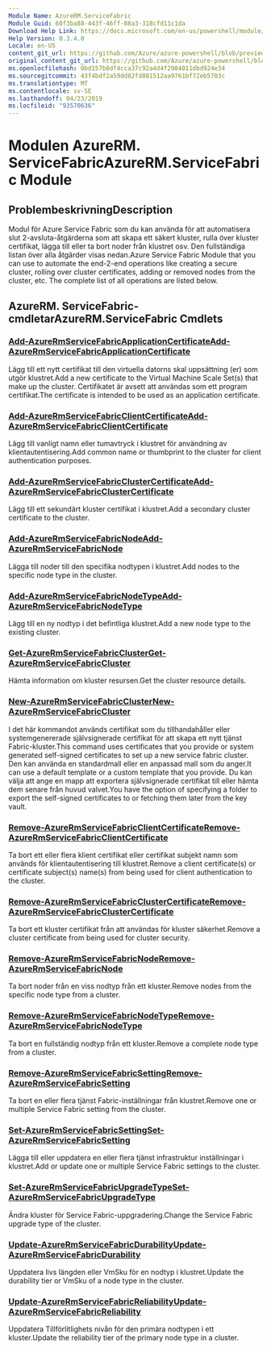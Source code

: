 ```yaml
---
Module Name: AzureRM.ServiceFabric
Module Guid: 60f3ba88-443f-46ff-88a3-318cfd11c1da
Download Help Link: https://docs.microsoft.com/en-us/powershell/module/azurerm.servicefabric
Help Version: 0.3.4.0
Locale: en-US
content_git_url: https://github.com/Azure/azure-powershell/blob/preview/src/ResourceManager/ServiceFabric/Commands.ServiceFabric/help/AzureRM.ServiceFabric.md
original_content_git_url: https://github.com/Azure/azure-powershell/blob/preview/src/ResourceManager/ServiceFabric/Commands.ServiceFabric/help/AzureRM.ServiceFabric.md
ms.openlocfilehash: 0bd157b8df4cca37c92a4d4f2984011dbd924e34
ms.sourcegitcommit: 43f4bdf2a59dd82fd881512aa9761bf72eb5703c
ms.translationtype: MT
ms.contentlocale: sv-SE
ms.lasthandoff: 04/23/2019
ms.locfileid: "93570636"
---
```

# <span data-ttu-id="fcd15-101">Modulen AzureRM. ServiceFabric</span><span class="sxs-lookup"><span data-stu-id="fcd15-101">AzureRM.ServiceFabric Module</span></span>
## <span data-ttu-id="fcd15-102">Problembeskrivning</span><span class="sxs-lookup"><span data-stu-id="fcd15-102">Description</span></span>
<span data-ttu-id="fcd15-103">Modul för Azure Service Fabric som du kan använda för att automatisera slut 2-avsluta-åtgärderna som att skapa ett säkert kluster, rulla över kluster certifikat, lägga till eller ta bort noder från klustret osv. Den fullständiga listan över alla åtgärder visas nedan.</span><span class="sxs-lookup"><span data-stu-id="fcd15-103">Azure Service Fabric Module that you can use to automate the end-2-end operations like creating a secure cluster, rolling over cluster certificates, adding or removed nodes from the cluster, etc. The complete list of all operations are listed below.</span></span>

## <span data-ttu-id="fcd15-104">AzureRM. ServiceFabric-cmdletar</span><span class="sxs-lookup"><span data-stu-id="fcd15-104">AzureRM.ServiceFabric Cmdlets</span></span>
### [<span data-ttu-id="fcd15-105">Add-AzureRmServiceFabricApplicationCertificate</span><span class="sxs-lookup"><span data-stu-id="fcd15-105">Add-AzureRmServiceFabricApplicationCertificate</span></span>](Add-AzureRmServiceFabricApplicationCertificate.md)
<span data-ttu-id="fcd15-106">Lägg till ett nytt certifikat till den virtuella datorns skal uppsättning (er) som utgör klustret.</span><span class="sxs-lookup"><span data-stu-id="fcd15-106">Add a new certificate to the Virtual Machine Scale Set(s) that make up the cluster.</span></span> <span data-ttu-id="fcd15-107">Certifikatet är avsett att användas som ett program certifikat.</span><span class="sxs-lookup"><span data-stu-id="fcd15-107">The certificate is intended to be used as an application certificate.</span></span>

### [<span data-ttu-id="fcd15-108">Add-AzureRmServiceFabricClientCertificate</span><span class="sxs-lookup"><span data-stu-id="fcd15-108">Add-AzureRmServiceFabricClientCertificate</span></span>](Add-AzureRmServiceFabricClientCertificate.md)
<span data-ttu-id="fcd15-109">Lägg till vanligt namn eller tumavtryck i klustret för användning av klientautentisering.</span><span class="sxs-lookup"><span data-stu-id="fcd15-109">Add common name or thumbprint to the cluster for client authentication purposes.</span></span>

### [<span data-ttu-id="fcd15-110">Add-AzureRmServiceFabricClusterCertificate</span><span class="sxs-lookup"><span data-stu-id="fcd15-110">Add-AzureRmServiceFabricClusterCertificate</span></span>](Add-AzureRmServiceFabricClusterCertificate.md)
<span data-ttu-id="fcd15-111">Lägg till ett sekundärt kluster certifikat i klustret.</span><span class="sxs-lookup"><span data-stu-id="fcd15-111">Add a secondary cluster certificate to the cluster.</span></span>

### [<span data-ttu-id="fcd15-112">Add-AzureRmServiceFabricNode</span><span class="sxs-lookup"><span data-stu-id="fcd15-112">Add-AzureRmServiceFabricNode</span></span>](Add-AzureRmServiceFabricNode.md)
<span data-ttu-id="fcd15-113">Lägga till noder till den specifika nodtypen i klustret.</span><span class="sxs-lookup"><span data-stu-id="fcd15-113">Add nodes to the specific node type in the cluster.</span></span>

### [<span data-ttu-id="fcd15-114">Add-AzureRmServiceFabricNodeType</span><span class="sxs-lookup"><span data-stu-id="fcd15-114">Add-AzureRmServiceFabricNodeType</span></span>](Add-AzureRmServiceFabricNodeType.md)
<span data-ttu-id="fcd15-115">Lägg till en ny nodtyp i det befintliga klustret.</span><span class="sxs-lookup"><span data-stu-id="fcd15-115">Add a new node type to the existing cluster.</span></span>

### [<span data-ttu-id="fcd15-116">Get-AzureRmServiceFabricCluster</span><span class="sxs-lookup"><span data-stu-id="fcd15-116">Get-AzureRmServiceFabricCluster</span></span>](Get-AzureRmServiceFabricCluster.md)
<span data-ttu-id="fcd15-117">Hämta information om kluster resursen.</span><span class="sxs-lookup"><span data-stu-id="fcd15-117">Get the cluster resource details.</span></span>

### [<span data-ttu-id="fcd15-118">New-AzureRmServiceFabricCluster</span><span class="sxs-lookup"><span data-stu-id="fcd15-118">New-AzureRmServiceFabricCluster</span></span>](New-AzureRmServiceFabricCluster.md)
<span data-ttu-id="fcd15-119">I det här kommandot används certifikat som du tillhandahåller eller systemgenererade självsignerade certifikat för att skapa ett nytt tjänst Fabric-kluster.</span><span class="sxs-lookup"><span data-stu-id="fcd15-119">This command uses certificates that you provide or system generated self-signed certificates to set up a new service fabric cluster.</span></span> <span data-ttu-id="fcd15-120">Den kan använda en standardmall eller en anpassad mall som du anger.</span><span class="sxs-lookup"><span data-stu-id="fcd15-120">It can use a default template or a custom template that you provide.</span></span> <span data-ttu-id="fcd15-121">Du kan välja att ange en mapp att exportera självsignerade certifikat till eller hämta dem senare från huvud valvet.</span><span class="sxs-lookup"><span data-stu-id="fcd15-121">You have the option of specifying a folder to export the self-signed certificates to or fetching them later from the key vault.</span></span> 

### [<span data-ttu-id="fcd15-122">Remove-AzureRmServiceFabricClientCertificate</span><span class="sxs-lookup"><span data-stu-id="fcd15-122">Remove-AzureRmServiceFabricClientCertificate</span></span>](Remove-AzureRmServiceFabricClientCertificate.md)
<span data-ttu-id="fcd15-123">Ta bort ett eller flera klient certifikat eller certifikat subjekt namn som används för klientautentisering till klustret.</span><span class="sxs-lookup"><span data-stu-id="fcd15-123">Remove a client certificate(s) or certificate subject(s) name(s) from being used for client authentication to the cluster.</span></span>

### [<span data-ttu-id="fcd15-124">Remove-AzureRmServiceFabricClusterCertificate</span><span class="sxs-lookup"><span data-stu-id="fcd15-124">Remove-AzureRmServiceFabricClusterCertificate</span></span>](Remove-AzureRmServiceFabricClusterCertificate.md)
<span data-ttu-id="fcd15-125">Ta bort ett kluster certifikat från att användas för kluster säkerhet.</span><span class="sxs-lookup"><span data-stu-id="fcd15-125">Remove a cluster certificate from being used for cluster security.</span></span>

### [<span data-ttu-id="fcd15-126">Remove-AzureRmServiceFabricNode</span><span class="sxs-lookup"><span data-stu-id="fcd15-126">Remove-AzureRmServiceFabricNode</span></span>](Remove-AzureRmServiceFabricNode.md)
<span data-ttu-id="fcd15-127">Ta bort noder från en viss nodtyp från ett kluster.</span><span class="sxs-lookup"><span data-stu-id="fcd15-127">Remove nodes from the specific node type from a cluster.</span></span>

### [<span data-ttu-id="fcd15-128">Remove-AzureRmServiceFabricNodeType</span><span class="sxs-lookup"><span data-stu-id="fcd15-128">Remove-AzureRmServiceFabricNodeType</span></span>](Remove-AzureRmServiceFabricNodeType.md)
<span data-ttu-id="fcd15-129">Ta bort en fullständig nodtyp från ett kluster.</span><span class="sxs-lookup"><span data-stu-id="fcd15-129">Remove a complete node type from a cluster.</span></span>

### [<span data-ttu-id="fcd15-130">Remove-AzureRmServiceFabricSetting</span><span class="sxs-lookup"><span data-stu-id="fcd15-130">Remove-AzureRmServiceFabricSetting</span></span>](Remove-AzureRmServiceFabricSetting.md)
<span data-ttu-id="fcd15-131">Ta bort en eller flera tjänst Fabric-inställningar från klustret.</span><span class="sxs-lookup"><span data-stu-id="fcd15-131">Remove one or multiple Service Fabric setting from the cluster.</span></span>

### [<span data-ttu-id="fcd15-132">Set-AzureRmServiceFabricSetting</span><span class="sxs-lookup"><span data-stu-id="fcd15-132">Set-AzureRmServiceFabricSetting</span></span>](Set-AzureRmServiceFabricSetting.md)
<span data-ttu-id="fcd15-133">Lägga till eller uppdatera en eller flera tjänst infrastruktur inställningar i klustret.</span><span class="sxs-lookup"><span data-stu-id="fcd15-133">Add or update one or multiple Service Fabric settings to the cluster.</span></span>

### [<span data-ttu-id="fcd15-134">Set-AzureRmServiceFabricUpgradeType</span><span class="sxs-lookup"><span data-stu-id="fcd15-134">Set-AzureRmServiceFabricUpgradeType</span></span>](Set-AzureRmServiceFabricUpgradeType.md)
<span data-ttu-id="fcd15-135">Ändra kluster för Service Fabric-uppgradering.</span><span class="sxs-lookup"><span data-stu-id="fcd15-135">Change the Service Fabric upgrade type of the cluster.</span></span>

### [<span data-ttu-id="fcd15-136">Update-AzureRmServiceFabricDurability</span><span class="sxs-lookup"><span data-stu-id="fcd15-136">Update-AzureRmServiceFabricDurability</span></span>](Update-AzureRmServiceFabricDurability.md)
<span data-ttu-id="fcd15-137">Uppdatera livs längden eller VmSku för en nodtyp i klustret.</span><span class="sxs-lookup"><span data-stu-id="fcd15-137">Update the durability tier or VmSku of a node type in the cluster.</span></span>

### [<span data-ttu-id="fcd15-138">Update-AzureRmServiceFabricReliability</span><span class="sxs-lookup"><span data-stu-id="fcd15-138">Update-AzureRmServiceFabricReliability</span></span>](Update-AzureRmServiceFabricReliability.md)
<span data-ttu-id="fcd15-139">Uppdatera Tillförlitlighets nivån för den primära nodtypen i ett kluster.</span><span class="sxs-lookup"><span data-stu-id="fcd15-139">Update the reliability tier of the primary node type in a cluster.</span></span>


